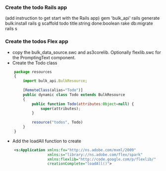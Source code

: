 ### Create the todo Rails app

(add instruction to get start with the Rails app)
gem 'bulk_api'
rails generate bulk:install
rails g scaffold todo title:string done:boolean
rake db:migrate
rails s

### Create the todos Flex app

* copy the bulk_data_source.swc and as3corelib. Optionally flexlib.swc for the PromptingText component.
* Create the Todo class

```javascript
	package resources
	{
		import bulk_api.BulkResource;
	
		[RemoteClass(alias="Todo")]	
		public dynamic class Todo extends BulkResource
		{
			public function Todo(attributes:Object=null) {
				super(attributes);
			}
		
			resource("todos", Todo)
		}
	}
```

* Add the loadAll function to create

```xml
	<s:Application xmlns:fx="http://ns.adobe.com/mxml/2009"
				   xmlns:s="library://ns.adobe.com/flex/spark"
				   xmlns:flexlib="http://code.google.com/p/flexlib/"
				   creationComplete="loadAll()">
```

